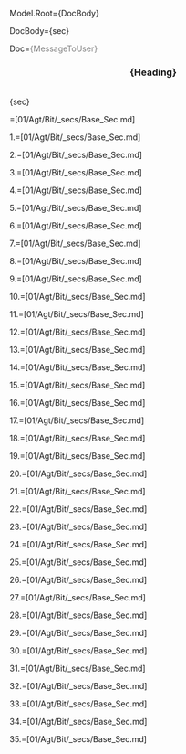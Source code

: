 Model.Root={DocBody}

DocBody={sec}

Doc=<font color="grey">{MessageToUser}</font><center><h3>{Heading}</h3></center><br>{sec} 


=[01/Agt/Bit/_secs/Base_Sec.md]

1.=[01/Agt/Bit/_secs/Base_Sec.md]

2.=[01/Agt/Bit/_secs/Base_Sec.md]

3.=[01/Agt/Bit/_secs/Base_Sec.md]

4.=[01/Agt/Bit/_secs/Base_Sec.md]

5.=[01/Agt/Bit/_secs/Base_Sec.md]

6.=[01/Agt/Bit/_secs/Base_Sec.md]

7.=[01/Agt/Bit/_secs/Base_Sec.md]

8.=[01/Agt/Bit/_secs/Base_Sec.md]

9.=[01/Agt/Bit/_secs/Base_Sec.md]

10.=[01/Agt/Bit/_secs/Base_Sec.md]

11.=[01/Agt/Bit/_secs/Base_Sec.md]

12.=[01/Agt/Bit/_secs/Base_Sec.md]

13.=[01/Agt/Bit/_secs/Base_Sec.md]

14.=[01/Agt/Bit/_secs/Base_Sec.md]

15.=[01/Agt/Bit/_secs/Base_Sec.md]

16.=[01/Agt/Bit/_secs/Base_Sec.md]

17.=[01/Agt/Bit/_secs/Base_Sec.md]

18.=[01/Agt/Bit/_secs/Base_Sec.md]

19.=[01/Agt/Bit/_secs/Base_Sec.md]

20.=[01/Agt/Bit/_secs/Base_Sec.md]

21.=[01/Agt/Bit/_secs/Base_Sec.md]

22.=[01/Agt/Bit/_secs/Base_Sec.md]

23.=[01/Agt/Bit/_secs/Base_Sec.md]

24.=[01/Agt/Bit/_secs/Base_Sec.md]

25.=[01/Agt/Bit/_secs/Base_Sec.md]

26.=[01/Agt/Bit/_secs/Base_Sec.md]

27.=[01/Agt/Bit/_secs/Base_Sec.md]

28.=[01/Agt/Bit/_secs/Base_Sec.md]

29.=[01/Agt/Bit/_secs/Base_Sec.md]

30.=[01/Agt/Bit/_secs/Base_Sec.md]

31.=[01/Agt/Bit/_secs/Base_Sec.md]

32.=[01/Agt/Bit/_secs/Base_Sec.md]

33.=[01/Agt/Bit/_secs/Base_Sec.md]

34.=[01/Agt/Bit/_secs/Base_Sec.md]

35.=[01/Agt/Bit/_secs/Base_Sec.md]